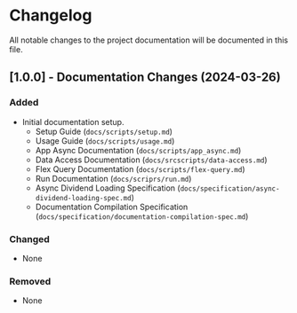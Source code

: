 # Changelog

All notable changes to the project documentation will be documented in this file.

## [1.0.0] - Documentation Changes (2024-03-26)

### Added
- Initial documentation setup.
  - Setup Guide (`docs/scripts/setup.md`)
  - Usage Guide (`docs/scripts/usage.md`)
  - App Async Documentation (`docs/scripts/app_async.md`)
  - Data Access Documentation (`docs/srcscripts/data-access.md`)
  - Flex Query Documentation (`docs/scripts/flex-query.md`)
  - Run Documentation (`docs/scriprs/run.md`)
  - Async Dividend Loading Specification (`docs/specification/async-dividend-loading-spec.md`)
  - Documentation Compilation Specification (`docs/specification/documentation-compilation-spec.md`)

### Changed
- None

### Removed
- None


